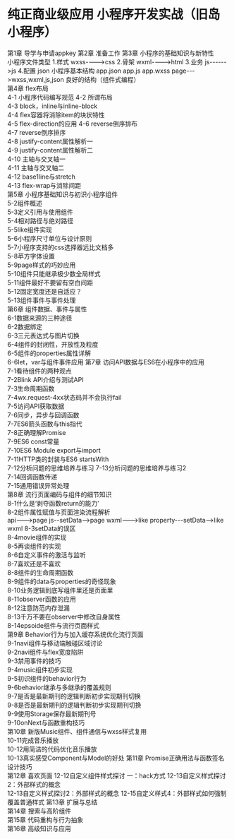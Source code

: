 # 纯正商业级应用 小程序开发实战（旧岛小程序）

第1章 导学与申请appkey
第2章 准备工作
第3章 小程序的基础知识与新特性  
     小程序文件类型
        1.样式 wxss---->css
        2.骨架 wxml---->html
        3.业务 js------>js
        4.配置 json
     小程序基本结构
        app.json
        app.js
        app.wxss
        page--->wxss,wxml,js,json
        良好的结构（组件式编程）  
第4章 flex布局  
    4-1 小程序代码编写规范 
    4-2 所谓布局  
    4-3 block，inline与inline-block  
    4-4 flex容器将消除item的块状特性  
    4-5 flex-direction的应用 
    4-6 reverse倒序排布   
    4-7 reverse倒序排序  
    4-8 justify-content属性解析一  
    4-9 justify-content属性解析二  
    4-10 主轴与交叉轴一  
    4-11 主轴与交叉轴二   
    4-12 base1line与stretch  
    4-13 flex-wrap与消除间距  
第5章 小程序基础知识与初识小程序组件   
    5-2组件概述  
    5-3定义引用与使用组件  
    5-4相对路径与绝对路径  
    5-5like组件实现  
    5-6小程序尺寸单位与设计原则  
    5-7小程序支持的css选择器远比文档多  
    5-8苹方字体设置  
    5-9page样式的巧妙应用  
    5-10组件只能继承极少数全局样式  
    5-11组件最好不要留有空白间距  
    5-12固定宽度还是自适应？  
    5-13组件事件与事件处理  
第6章 组件数据、事件与属性   
    6-1数据来源的三种途径  
    6-2数据绑定  
    6-3三元表达式与图片切换  
    6-4组件的封闭性，开放性及粒度  
    6-5组件的properties属性详解  
    6-6let，var与组件事件应用 
第7章 访问API数据与ES6在小程序中的应用  
    7-1看待组件的两种观点  
    7-2Blink API介绍与测试API  
    7-3生命周期函数  
    7-4wx.request-4xx状态码并不会执行fail   
    7-5访问API获取数据  
    7-6同步，异步与回调函数  
    7-7ES6箭头函数与this指代  
    7-8正确理解Promise  
    7-9ES6 const常量  
    7-10ES6 Module export与import  
    7-11HTTP类的封装与ES6 startsWith  
    7-12分析问题的思维培养与练习 
    7-13分析问题的思维培养与练习2  
    7-14回调函数传递  
    7-15通用错误异常处理  
第8章 流行页面编码与组件的细节知识  
    8-1什么是‘剥夺函数return的能力’  
    8-2组件属性赋值与页面渲染流程解析  
        api--->page js--setData-->page wxml--->like property---setData-->like wxml
    8-3setData的误区  
    8-4movie组件的实现  
    8-5再谈组件的实现  
    8-6自定义事件的激活与监听  
    8-7喜欢还是不喜欢  
    8-8组件的生命周期函数  
    8-9组件的data与properties的奇怪现象  
    8-10业务逻辑到底写组件里还是页面里  
    8-11observer函数的应用  
    8-12注意防范内存泄漏  
    8-13千万不要在observer中修改自身属性  
    8-14epsoide组件与流行页面样式  
第9章 Behavior行为与加入缓存系统优化流行页面  
    9-1navi组件与移动端触碰区域讨论  
    9-2navi组件与flex宽度陷阱  
    9-3禁用事件的技巧    
    9-4music组件初步实现  
    9-5初识组件的behavior行为  
    9-6behavior继承与多继承的覆盖规则  
    9-7是否是最新期刊的逻辑判断初步实现期刊切换   
    9-8是否是最新期刊的逻辑判断初步实现期刊切换     
    9-9使用Storage保存最新期刊号  
    9-10onNext与函数重构技巧  
第10章 新版Music组件、组件通信与wxss样式复用  
    10-11完成音乐播放  
    10-12用简洁的代码优化音乐播放  
    10-13真实感受Component与Model的好处
第11章 Promise正确用法与函数签名设计技巧  
第12章 喜欢页面
    12-12自定义组件样式探讨 一：hack方式
    12-13自定义样式探讨2：外部样式的概念  
    12-13自定义样式探讨2：外部样式的概念
    12-15自定义样式4：外部样式如何强制覆盖普通样式
第13章 扩展与总结  
第14章 搜索与高阶组件  
第15章 代码重构与行为抽象  
第16章 高级知识与应用   








    
        

         
        
    
    
    

        



    



















